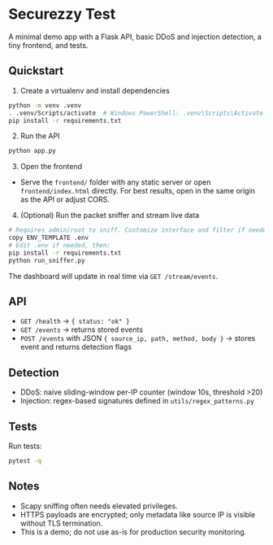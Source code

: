 # Securezzy Test

A minimal demo app with a Flask API, basic DDoS and injection detection, a tiny frontend, and tests.

## Quickstart

1. Create a virtualenv and install dependencies
```bash
python -m venv .venv
. .venv/Scripts/activate  # Windows PowerShell: .venv\Scripts\Activate.ps1
pip install -r requirements.txt
```

2. Run the API
```bash
python app.py
```

3. Open the frontend
- Serve the `frontend/` folder with any static server or open `frontend/index.html` directly. For best results, open in the same origin as the API or adjust CORS.

4. (Optional) Run the packet sniffer and stream live data
```bash
# Requires admin/root to sniff. Customize interface and filter if needed.
copy ENV_TEMPLATE .env
# Edit .env if needed, then:
pip install -r requirements.txt
python run_sniffer.py
```
The dashboard will update in real time via `GET /stream/events`.

## API
- `GET /health` → `{ status: "ok" }`
- `GET /events` → returns stored events
- `POST /events` with JSON `{ source_ip, path, method, body }` → stores event and returns detection flags

## Detection
- DDoS: naive sliding-window per-IP counter (window 10s, threshold >20)
- Injection: regex-based signatures defined in `utils/regex_patterns.py`

## Tests
Run tests:
```bash
pytest -q
```

## Notes
- Scapy sniffing often needs elevated privileges.
- HTTPS payloads are encrypted; only metadata like source IP is visible without TLS termination.
- This is a demo; do not use as-is for production security monitoring.
